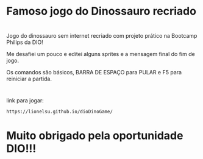 # Famoso jogo do Dinossauro recriado

#

Jogo do dinossauro sem internet recriado com projeto prático na Bootcamp Philips da DIO!

Me desafiei um pouco e editei alguns sprites e a mensagem final do fim de jogo. 

Os comandos são básicos, BARRA DE ESPAÇO para PULAR e F5 para reiniciar a partida.

#
link para jogar:
```
https://lionelsu.github.io/dioDinoGame/
```
#
# Muito obrigado pela oportunidade DIO!!!
